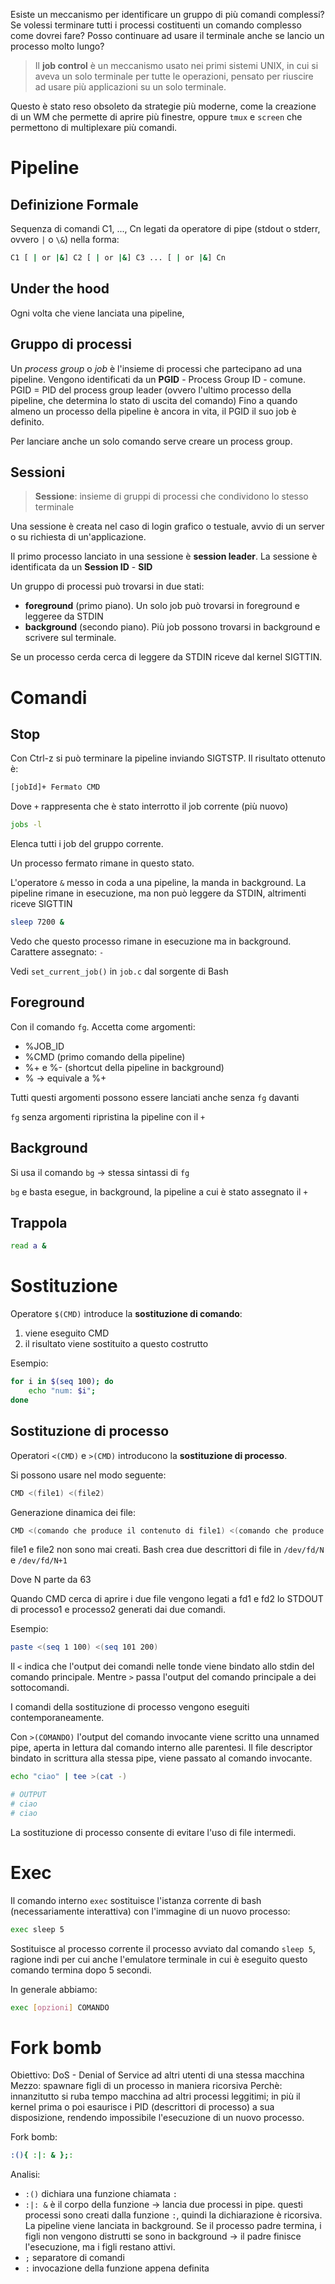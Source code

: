 Esiste un meccanismo per identificare un gruppo di più comandi complessi? Se volessi terminare tutti i processi costituenti un comando complesso come dovrei fare? Posso continuare ad usare il terminale anche se lancio un processo molto lungo?

>Il **job control** è un meccanismo usato nei primi sistemi UNIX, in cui si aveva un solo terminale per tutte le operazioni, pensato per riuscire ad usare più applicazioni su un solo terminale.

Questo è stato reso obsoleto da strategie più moderne, come la creazione di un WM che permette di aprire più finestre, oppure `tmux` e `screen` che permettono di multiplexare più comandi.

# Pipeline
## Definizione Formale
Sequenza di comandi C1, ..., Cn legati da operatore di pipe (stdout o stderr, ovvero `|` o `\&`) nella forma:
```bash
C1 [ | or |&] C2 [ | or |&] C3 ... [ | or |&] Cn
```

## Under the hood
Ogni volta che viene lanciata una pipeline, 

## Gruppo di processi
Un *process group* o *job* è l'insieme di processi che partecipano ad una pipeline. Vengono identificati da un **PGID** - Process Group ID - comune.
PGID = PID del process group leader (ovvero l'ultimo processo della pipeline, che determina lo stato di uscita del comando)
Fino a quando almeno un processo della pipeline è ancora in vita, il PGID il suo job è definito.

Per lanciare anche un solo comando serve creare un process group.

## Sessioni
>**Sessione**: insieme di gruppi di processi che condividono lo stesso terminale

Una sessione è creata nel caso di login grafico o testuale, avvio di un server o su richiesta di un'applicazione.

Il primo processo lanciato in una sessione è **session leader**. La sessione è identificata da un **Session ID** - **SID**

Un gruppo di processi può trovarsi in due stati:
- **foreground** (primo piano). Un solo job può trovarsi in foreground e leggeree da STDIN
- **background** (secondo piano). Più job possono trovarsi in background e scrivere sul terminale.

Se un processo cerda cerca di leggere da STDIN riceve dal kernel SIGTTIN.

# Comandi
## Stop
Con Ctrl-z si può terminare la pipeline inviando SIGTSTP. Il risultato ottenuto è:
```bash
[jobId]+ Fermato CMD
```

Dove `+` rappresenta che è stato interrotto il job corrente (più nuovo)

```bash
jobs -l
```
Elenca tutti i job del gruppo corrente.

Un processo fermato rimane in questo stato.

L'operatore `&` messo in coda a una pipeline, la manda in background. La pipeline rimane in esecuzione, ma non può leggere da STDIN, altrimenti riceve SIGTTIN
```bash
sleep 7200 &
```
Vedo che questo processo rimane in esecuzione ma in background. Carattere assegnato: `-`

Vedi `set_current_job()` in `job.c` dal sorgente di Bash

## Foreground
Con il comando `fg`. Accetta come argomenti:
- %JOB_ID
- %CMD (primo comando della pipeline)
- %+ e %- (shortcut della pipeline in background)
- % -> equivale a %+

Tutti questi argomenti possono essere lanciati anche senza `fg` davanti

`fg` senza argomenti ripristina la pipeline con il `+`

## Background
Si usa il comando  `bg` -> stessa sintassi di `fg`

`bg` e basta esegue, in background, la pipeline a cui è stato assegnato il `+`

## Trappola
```bash
read a &
```

# Sostituzione
Operatore `$(CMD)` introduce la **sostituzione di comando**:
1. viene eseguito CMD
2. il risultato viene sostituito a questo costrutto

Esempio:
```bash
for i in $(seq 100); do
	echo "num: $i";
done
```

## Sostituzione di processo
Operatori `<(CMD)` e `>(CMD)` introducono la **sostituzione di processo**.

Si possono usare nel modo seguente:
```bash
CMD <(file1) <(file2)
```

Generazione dinamica dei file:
```bash
CMD <(comando che produce il contenuto di file1) <(comando che produce il contenuto di file2)
```

file1 e file2 non sono mai creati. Bash crea due descrittori di file in `/dev/fd/N` e `/dev/fd/N+1`

Dove N parte da 63

Quando CMD cerca di aprire i due file vengono legati a fd1 e fd2 lo STDOUT di processo1 e processo2 generati dai due comandi.

Esempio:
```bash
paste <(seq 1 100) <(seq 101 200)
```

Il `<` indica che l'output dei comandi nelle tonde viene bindato allo stdin del comando principale. Mentre `>` passa l'output del comando principale a dei sottocomandi.

I comandi della sostituzione di processo vengono eseguiti contemporaneamente.

Con `>(COMANDO)` l'output del comando invocante viene scritto una unnamed pipe, aperta in lettura dal comando interno alle parentesi. Il file descriptor bindato in scrittura alla stessa pipe, viene passato al comando invocante.

```bash
echo "ciao" | tee >(cat -)

# OUTPUT
# ciao
# ciao
```

La sostituzione di processo consente di evitare l'uso di file intermedi.

# Exec
Il comando interno `exec` sostituisce l'istanza corrente di bash (necessariamente interattiva) con l'immagine di un nuovo processo:
```bash
exec sleep 5
```

Sostituisce al processo corrente il processo avviato dal comando `sleep 5`, ragione indi per cui anche l'emulatore terminale in cui è eseguito questo comando termina dopo 5 secondi.

In generale abbiamo:
```bash
exec [opzioni] COMANDO
```

# Fork bomb
Obiettivo: DoS - Denial of Service ad altri utenti di una stessa macchina
Mezzo: spawnare figli di un processo in maniera ricorsiva
Perchè: innanzitutto si ruba tempo macchina ad altri processi leggitimi; in più il kernel prima o poi esaurisce i PID (descrittori di processo) a sua disposizione, rendendo impossibile l'esecuzione di un nuovo processo.

Fork bomb:
```bash
:(){ :|: & };:
```

Analisi:
- `:()` dichiara una funzione chiamata `:`
- `:|: &` è il corpo della funzione -> lancia due processi in pipe. questi processi sono creati dalla funzione `:`, quindi la dichiarazione è ricorsiva. La pipeline viene lanciata in background. Se il processo padre termina, i figli non vengono distrutti se sono in background -> il padre finisce l'esecuzione, ma i figli restano attivi.
- `;` separatore di comandi
- `:` invocazione della funzione appena definita